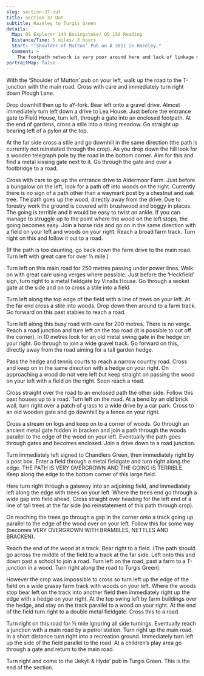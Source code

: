 ```yaml
---
slug: section-37-out
title: Section 37 Out
subtitle: Hazeley to Turgis Green
details:
  Map: OS Explorer 144 Basingstoke/ OS 159 Reading
  Distance/Time: 5 miles/ 3 hours
  Start: "‘Shoulder of Mutton’ Pub on A 3011 in Hazeley."
  Comment: >
    The footpath network is very poor around here and lack of linkage means some road walking. Paths are very overgrown or non existent; paths through crops are not reinstated. Brambles, nettles and especially bracken suggest thick trousers. Do not attempt this section if light is poor or days are short.
portraitMap: false
---
```

With the ‘Shoulder of Mutton’ pub on your left, walk up the road to the T-junction with the main road. Cross with care and immediately turn right down Plough Lane.

Drop downhill then up to aY-fork. Bear left onto a gravel drive. Almost immediately turn left down a drive to Lea House. Just before the entrance gate to Field House, turn left, through a gate into an enclosed footpath. At the end of gardens, cross a stile into a rising meadow. Go straight up bearing left of a pylon at the top.

At the far side cross a stile and go downhill in the same direction (the path is currently not reinstated through the crop). As you drop down the hill look for a wooden telegraph pole by the road in the bottom corner. Aim for this and find a metal kissing gate next to it. Go through the gate and over a footbridge to a road.

Cross with care to go up the entrance drive to Aldermoor Farm. Just before a bungalow on the left, look for a path off into woods on the right. Currently there is no sign of a path other than a waymark post by a chestnut and oak tree. The path goes up the wood, directly away from the drive. Due to forestry work the ground is covered with brushwood and boggy in places. The going is terrible and it would be easy to twist an ankle. If you can manage to struggle up to the point where the wood on the left stops, the going becomes easy. Join a horse ride and go on in the same direction with a field on your left and woods on your right. Reach a broad farm track. Turn right on this and follow it out to a road.

(If the path is too daunting, go back down the farm drive to the main road. Turn left with great care for over ½ mile.)

Turn left on this main road for 250 metres passing under power lines. Walk on with great care using verges where possible. Just before the ‘Heckfield’ sign, turn right to a metal fieldgate by Vinalls House. Go through a wicket gate at the side and on to cross a stile into a field.

Turn left along the top edge of the field with a line of trees on your left. At the far end cross a stile into woods. Drop down then around to a farm track. Go forward on this past stables to reach a road.

Turn left along this busy road with care for 200 metres. There is no verge. Reach a road junction and turn left on the top road (it is possible to cut off the corner). In 10 metres look for an old metal swing gate in the hedge on your right. Go through to join a wide gravel track. Go forward on this, directly away from the road aiming for a tall garden hedge.

Pass the hedge and tennis courts to reach a narrow country road. Cross and keep on in the same direction with a hedge on your right. On approaching a wood do not vere left but keep straight on passing the wood on your left with a field on the right. Soon reach a road.

Cross straight over the road to an enclosed path the other side. Follow this past houses up to a road. Turn left on the road. At a bend by an old brick wall, turn right over a patch of grass to a wide drive by a car park. Cross to an old wooden gate and go downhill by a fence on your right.

Cross a stream on logs and keep on to a corner of woods. Go through an ancient metal gate hidden in bracken and join a path through the woods parallel to the edge of the wood on your left. Eventually the path goes through gates and becomes enclosed. Join a drive down to a road junction.

Turn immediately left signed to Chandlers Green, then immediately right by a post box. Enter a field through a metal fieldgate and turn right along the edge. THE PATH IS VERY OVERGROWN AND THE GOING IS TERRIBLE. Keep along the edge to the bottom corner of this large field.

Here turn right through a gateway into an adjoining field, and immediately left along the edge with trees on your left. Where the trees end go through a wide gap into field ahead. Cross straight over heading for the left end of a line of tall trees at the far side (no reinstatement of this path through crop).

On reaching the trees go through a gap in the corner onto a track going up parallel to the edge of the wood over on your left. Follow this for some way (becomes VERY OVERGROWN WITH BRAMBLES, NETTLES AND BRACKEN).

Reach the end of the wood at a track. Bear right to a field. (The path should go across the middle of the field to a track at the far side. Left onto this and down past a school to join a road. Turn left on the road, past a farm to a T-junction in a wood. Turn right along the road to Turgis Green).

However the crop was impossible to cross so turn left up the edge of the field on a wide grassy farm track with woods on your left. Where the woods stop bear left on the track into another field then immediately right up the edge with a hedge on your right. At the top swing left by farm buildings over the hedge, and stay on the track parallel to a wood on your right. At the end of the field turn right to a double metal fieldgate. Cross this to a road.

Turn right on this road for ½ mile ignoring all side turnings. Eventually reach a junction with a main road by a petrol station. Turn right up the main road. In a short distance turn right into a recreation ground. Immediately turn left up the side of the field parallel to the road. At a children’s play area go through a gate and return to the main road.

Turn right and come to the ‘Jekyll & Hyde’ pub in Turgis Green. This is the end of the section.

